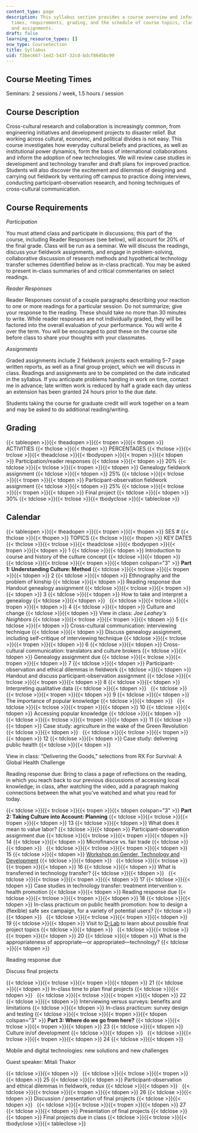 ```yaml
---
content_type: page
description: This syllabus section provides a course overview and information on meeting
  times, requirements, grading, and the schedule of course topics, class activities,
  and assignments.
draft: false
learning_resource_types: []
ocw_type: CourseSection
title: Syllabus
uid: f3bec667-1ed2-543f-32cd-bdcf8645bc99
---
```

## Course Meeting Times

Seminars: 2 sessions / week, 1.5 hours / session

## Course Description

Cross-cultural research and collaboration is increasingly common, from engineering initiatives and development projects to disaster relief. But working across cultural, economic, and political divides is not easy. This course investigates how everyday cultural beliefs and practices, as well as institutional power dynamics, form the basis of international collaborations and inform the adoption of new technologies. We will review case studies in development and technology transfer and draft plans for improved practice. Students will also discover the excitement and dilemmas of designing and carrying out fieldwork by venturing off campus to practice doing interviews, conducting participant-observation research, and honing techniques of cross-cultural communication.

## Course Requirements

*Participation*

You must attend class and participate in discussions; this part of the course, including Reader Responses (see below), will account for 20% of the final grade. Class will be run as a seminar. We will discuss the readings, discuss your fieldwork assignments, and engage in problem-solving, collaborative discussion of research methods and hypothetical technology transfer schemes (identified below as in-class practical). You may be asked to present in-class summaries of and critical commentaries on select readings.

*Reader Responses*

Reader Responses consist of a couple paragraphs describing your reaction to one or more readings for a particular session. Do not summarize; give your response to the reading. These should take no more than 30 minutes to write. While reader responses are not individually graded, they will be factored into the overall evaluation of your performance. You will write 4 over the term. You will be encouraged to post these on the course site before class to share your thoughts with your classmates.

*Assignments*

Graded assignments include 2 fieldwork projects each entailing 5–7 page written reports, as well as a final group project, which we will discuss in class. Readings and assignments are to be completed on the date indicated in the syllabus. If you anticipate problems handing in work on time, contact me in advance; late written work is reduced by half a grade each day unless an extension has been granted 24 hours prior to the due date.

Students taking the course for graduate credit will work together on a team and may be asked to do additional reading/writing.

## Grading

{{< tableopen >}}{{< theadopen >}}{{< tropen >}}{{< thopen >}}
ACTIVITIES
{{< thclose >}}{{< thopen >}}
PERCENTAGES
{{< thclose >}}{{< trclose >}}{{< theadclose >}}{{< tbodyopen >}}{{< tropen >}}{{< tdopen >}}
Participation/reader responses
{{< tdclose >}}{{< tdopen >}}
20%
{{< tdclose >}}{{< trclose >}}{{< tropen >}}{{< tdopen >}}
Genealogy fieldwork assignment
{{< tdclose >}}{{< tdopen >}}
25%
{{< tdclose >}}{{< trclose >}}{{< tropen >}}{{< tdopen >}}
Participant-observation fieldwork assignment
{{< tdclose >}}{{< tdopen >}}
25%
{{< tdclose >}}{{< trclose >}}{{< tropen >}}{{< tdopen >}}
Final project
{{< tdclose >}}{{< tdopen >}}
30%
{{< tdclose >}}{{< trclose >}}{{< tbodyclose >}}{{< tableclose >}}

## Calendar

{{< tableopen >}}{{< theadopen >}}{{< tropen >}}{{< thopen >}}
SES #
{{< thclose >}}{{< thopen >}}
TOPICS
{{< thclose >}}{{< thopen >}}
KEY DATES
{{< thclose >}}{{< trclose >}}{{< theadclose >}}{{< tbodyopen >}}{{< tropen >}}{{< tdopen >}}
1
{{< tdclose >}}{{< tdopen >}}
Introduction to course and history of the culture concept
{{< tdclose >}}{{< tdopen >}}
 
{{< tdclose >}}{{< trclose >}}{{< tropen >}}{{< tdopen colspan="3" >}}
**Part 1: Understanding Culture: Method**
{{< tdclose >}}{{< trclose >}}{{< tropen >}}{{< tdopen >}}
2
{{< tdclose >}}{{< tdopen >}}
Ethnography and the problem of kinship
{{< tdclose >}}{{< tdopen >}}
Reading response due   
Handout genealogy assignment
{{< tdclose >}}{{< trclose >}}{{< tropen >}}{{< tdopen >}}
3
{{< tdclose >}}{{< tdopen >}}
How to take and interpret a genealogy
{{< tdclose >}}{{< tdopen >}}
 
{{< tdclose >}}{{< trclose >}}{{< tropen >}}{{< tdopen >}}
4
{{< tdclose >}}{{< tdopen >}}
Culture and change
{{< tdclose >}}{{< tdopen >}}
View in class: *Joe Leahey's Neighbors*
{{< tdclose >}}{{< trclose >}}{{< tropen >}}{{< tdopen >}}
5
{{< tdclose >}}{{< tdopen >}}
Cross-cultural communication: interviewing technique
{{< tdclose >}}{{< tdopen >}}
Discuss genealogy assignment, including self-critique of interviewing technique
{{< tdclose >}}{{< trclose >}}{{< tropen >}}{{< tdopen >}}
6
{{< tdclose >}}{{< tdopen >}}
Cross-cultural communication: translators and culture brokers
{{< tdclose >}}{{< tdopen >}}
Genealogy assignment due
{{< tdclose >}}{{< trclose >}}{{< tropen >}}{{< tdopen >}}
7
{{< tdclose >}}{{< tdopen >}}
Participant-observation and ethical dilemmas in fieldwork
{{< tdclose >}}{{< tdopen >}}
Handout and discuss participant-observation assignment
{{< tdclose >}}{{< trclose >}}{{< tropen >}}{{< tdopen >}}
8
{{< tdclose >}}{{< tdopen >}}
Interpreting qualitative data
{{< tdclose >}}{{< tdopen >}}
 
{{< tdclose >}}{{< trclose >}}{{< tropen >}}{{< tdopen >}}
9
{{< tdclose >}}{{< tdopen >}}
The importance of popular knowledge
{{< tdclose >}}{{< tdopen >}}
 
{{< tdclose >}}{{< trclose >}}{{< tropen >}}{{< tdopen >}}
10
{{< tdclose >}}{{< tdopen >}}
Accessing popular knowledge
{{< tdclose >}}{{< tdopen >}}
 
{{< tdclose >}}{{< trclose >}}{{< tropen >}}{{< tdopen >}}
11
{{< tdclose >}}{{< tdopen >}}
Case study: agriculture in the wake of the Green Revolution
{{< tdclose >}}{{< tdopen >}}
 
{{< tdclose >}}{{< trclose >}}{{< tropen >}}{{< tdopen >}}
12
{{< tdclose >}}{{< tdopen >}}
Case study: delivering public health
{{< tdclose >}}{{< tdopen >}}

View in class: "Delivering the Goods," selections from RX For Survival: A Global Health Challenge

Reading response due: Bring to class a page of reflections on the reading, in which you reach back to our previous discussions of accessing local knowledge; in class, after watching the video, add a paragraph making connections between the what you've watched and what you read for today.

{{< tdclose >}}{{< trclose >}}{{< tropen >}}{{< tdopen colspan="3" >}}
**Part 2: Taking Culture into Account: Planning**
{{< tdclose >}}{{< trclose >}}{{< tropen >}}{{< tdopen >}}
13
{{< tdclose >}}{{< tdopen >}}
What does it mean to value labor?
{{< tdclose >}}{{< tdopen >}}
Participant-observation assignment due
{{< tdclose >}}{{< trclose >}}{{< tropen >}}{{< tdopen >}}
14
{{< tdclose >}}{{< tdopen >}}
Microfinance vs. fair trade
{{< tdclose >}}{{< tdopen >}}
 
{{< tdclose >}}{{< trclose >}}{{< tropen >}}{{< tdopen >}}
15
{{< tdclose >}}{{< tdopen >}}
[Workshop on Gender, Technology and Development](http://gendertech.weebly.com/schedule.html)
{{< tdclose >}}{{< tdopen >}}
 
{{< tdclose >}}{{< trclose >}}{{< tropen >}}{{< tdopen >}}
16
{{< tdclose >}}{{< tdopen >}}
What is transferred in technology transfer?
{{< tdclose >}}{{< tdopen >}}
 
{{< tdclose >}}{{< trclose >}}{{< tropen >}}{{< tdopen >}}
17
{{< tdclose >}}{{< tdopen >}}
Case studies in technology transfer: treatment intervention v. health promotion
{{< tdclose >}}{{< tdopen >}}
Reading response due
{{< tdclose >}}{{< trclose >}}{{< tropen >}}{{< tdopen >}}
18
{{< tdclose >}}{{< tdopen >}}
In-class practicum on public health promotion: how to design a (flexible) safe sex campaign, for a variety of potential users?
{{< tdclose >}}{{< tdopen >}}
 
{{< tdclose >}}{{< trclose >}}{{< tropen >}}{{< tdopen >}}
19
{{< tdclose >}}{{< tdopen >}}
Visit to [D-Lab](http://d-lab.mit.edu/) to learn about possible final project topics
{{< tdclose >}}{{< tdopen >}}
 
{{< tdclose >}}{{< trclose >}}{{< tropen >}}{{< tdopen >}}
20
{{< tdclose >}}{{< tdopen >}}
What is the appropriateness of appropriate—or appropriated—technology?
{{< tdclose >}}{{< tdopen >}}

Reading response due 

Discuss final projects

{{< tdclose >}}{{< trclose >}}{{< tropen >}}{{< tdopen >}}
21
{{< tdclose >}}{{< tdopen >}}
In-class time to plan final projects
{{< tdclose >}}{{< tdopen >}}
 
{{< tdclose >}}{{< trclose >}}{{< tropen >}}{{< tdopen >}}
22
{{< tdclose >}}{{< tdopen >}}
Interviewing versus surveys: benefits and limitations
{{< tdclose >}}{{< tdopen >}}
In-class practicum: survey design and testing
{{< tdclose >}}{{< trclose >}}{{< tropen >}}{{< tdopen colspan="3" >}}
**Part 3: Where do we go from here?**
{{< tdclose >}}{{< trclose >}}{{< tropen >}}{{< tdopen >}}
23
{{< tdclose >}}{{< tdopen >}}
Culture in/of development
{{< tdclose >}}{{< tdopen >}}
 
{{< tdclose >}}{{< trclose >}}{{< tropen >}}{{< tdopen >}}
24
{{< tdclose >}}{{< tdopen >}}

Mobile and digital technologies: new solutions and new challenges

Guest speaker: Mitali Thakor

{{< tdclose >}}{{< tdopen >}}
 
{{< tdclose >}}{{< trclose >}}{{< tropen >}}{{< tdopen >}}
25
{{< tdclose >}}{{< tdopen >}}
Participant-observation and ethical dilemmas in fieldwork, redux
{{< tdclose >}}{{< tdopen >}}
 
{{< tdclose >}}{{< trclose >}}{{< tropen >}}{{< tdopen >}}
26
{{< tdclose >}}{{< tdopen >}}
Discussion / presentation of final projects
{{< tdclose >}}{{< tdopen >}}
 
{{< tdclose >}}{{< trclose >}}{{< tropen >}}{{< tdopen >}}
27
{{< tdclose >}}{{< tdopen >}}
Presentation of final projects
{{< tdclose >}}{{< tdopen >}}
Final projects due in class
{{< tdclose >}}{{< trclose >}}{{< tbodyclose >}}{{< tableclose >}}